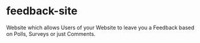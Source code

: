 # feedback-site
Website which allows Users of your Website to leave you a Feedback based on Polls, Surveys or just Comments.
